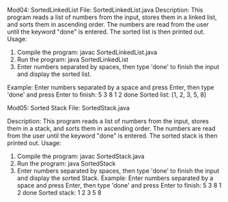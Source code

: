 Mod04: SortedLinkedList
File: SortedLinkedList.java
Description:
This program reads a list of numbers from the input, stores them in a linked list, and sorts them in ascending order. The numbers are read from the user until the keyword "done" is entered. The sorted list is then printed out.
Usage:
1. Compile the program:
  javac SortedLinkedList.java   
2. Run the program:
     java SortedLinkedList
 3. Enter numbers separated by spaces, then type 'done' to finish the input and display the sorted list.

Example:
Enter numbers separated by a space and press Enter, then type 'done' and press Enter to finish:
5 3 8 1 2
 done
Sorted list: [1, 2, 3, 5, 8]

Mod05: Sorted Stack
File: SortedStack.java

Description:
This program reads a list of numbers from the input, stores them in a stack, and sorts them in ascending order. The numbers are read from the user until the keyword "done" is entered. The sorted stack is then printed out.
Usage:
1. Compile the program:
  javac SortedStack.java   
2. Run the program:
     java SortedStack
 3. Enter numbers separated by spaces, then type 'done' to finish the input and display the sorted Stack.
Example:
Enter numbers separated by a space and press Enter, then type 'done' and press Enter to finish:
5 3 8 1 2 
done
Sorted stack:
1
2
3
5
8
